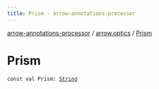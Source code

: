 ```yaml
---
title: Prism - arrow-annotations-processor
---
```


[arrow-annotations-processor](../index.html) / [arrow.optics](index.html) / [Prism](./-prism.html)

# Prism

`const val Prism: `[`String`](https://kotlinlang.org/api/latest/jvm/stdlib/kotlin/-string/index.html)